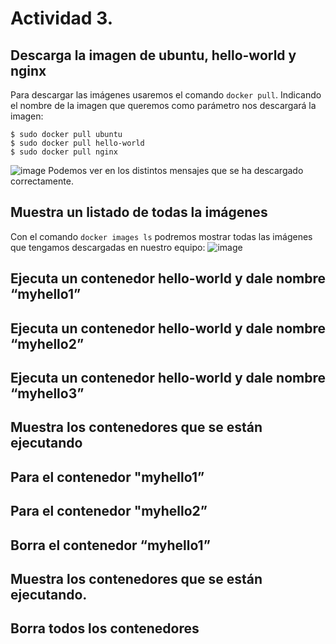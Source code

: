 # Actividad 3. 
## Descarga la imagen de ubuntu, hello-world y nginx
Para descargar las imágenes usaremos el comando `docker pull`. Indicando el nombre de la imagen que queremos como parámetro nos descargará la imagen:
```ubuntu
$ sudo docker pull ubuntu
$ sudo docker pull hello-world
$ sudo docker pull nginx
```
![image](https://github.com/user-attachments/assets/d7c430c5-8967-4bd6-ae80-bea8e85d57e6)
Podemos ver en los distintos mensajes que se ha descargado correctamente.

## Muestra un listado de todas la imágenes
Con el comando `docker images ls` podremos mostrar todas las imágenes que tengamos descargadas en nuestro equipo:
![image](https://github.com/user-attachments/assets/1b8f94c9-b998-41b1-89a6-431deecb54fa)

## Ejecuta un contenedor hello-world y dale nombre “myhello1”
## Ejecuta un contenedor hello-world y dale nombre “myhello2”
## Ejecuta un contenedor hello-world y dale nombre “myhello3”
## Muestra los contenedores que se están ejecutando
## Para el contenedor "myhello1”
## Para el contenedor "myhello2”
## Borra el contenedor “myhello1”
## Muestra los contenedores que se están ejecutando.
## Borra todos los contenedores
